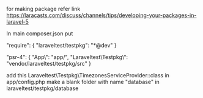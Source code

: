 for making package refer link
https://laracasts.com/discuss/channels/tips/developing-your-packages-in-laravel-5



In main composer.json put 

"require": 
  {
    "laraveltest/testpkg": "*@dev"
  }
  
  "psr-4": 
  {
    "App\\": "app/",
    "Laraveltest\\Testpkg\\": "vendor/laraveltest/testpkg/src"
  }
  
  add this Laraveltest\Testpkg\TimezonesServiceProvider::class in app/config.php
 make a blank folder with name "database" in laraveltest/testpkg/database
